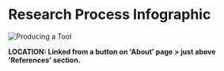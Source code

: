 # Research Process Infographic

![Producing a Tool](/producing_a_tool_overview.jpg)

**LOCATION: Linked from a button on 'About' page > just above 'References' section.**
